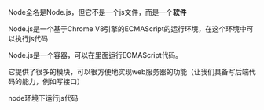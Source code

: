 Node全名是Node.js，但它不是一个js文件，而是一个**软件**

Node.js是一个基于Chrome V8引擎的ECMAScript的运行环境，在这个环境中可以执行js代码

Node.js是一个容器，可以在里面运行ECMAScript代码。

它提供了很多的模块，可以很方便地实现web服务器的功能（让我们具备写后端代码的能力，例如写接口）

node环境下运行js代码

